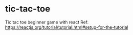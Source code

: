 # tic-tac-toe
Tic tac toe beginner game with react
Ref: https://reactjs.org/tutorial/tutorial.html#setup-for-the-tutorial
